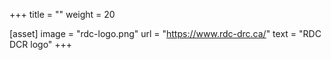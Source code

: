 +++
title = ""
weight = 20

[asset]
  image = "rdc-logo.png"
  url = "https://www.rdc-drc.ca/"
  text = "RDC DCR logo"
+++
